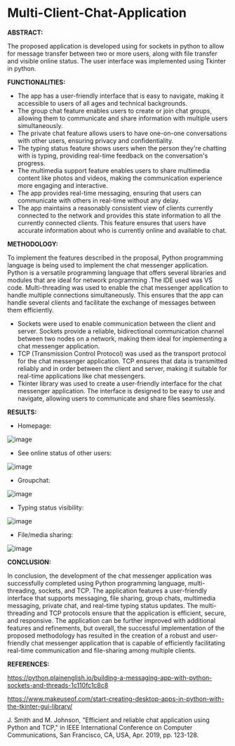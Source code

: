 # Multi-Client-Chat-Application

**ABSTRACT:**

The proposed application is developed using for sockets in python to allow for message transfer between two or more users, along with file transfer and visible online status. The user interface was implemented using Tkinter in python.

**FUNCTIONALITIES:**
- The app has a user-friendly interface that is easy to navigate, making it accessible to users of all ages and technical backgrounds.
- The group chat feature enables users to create or join chat groups, allowing them to communicate and share information with multiple users simultaneously.
- The private chat feature allows users to have one-on-one conversations with other users, ensuring privacy and confidentiality.
- The typing status feature shows users when the person they're chatting with is typing, providing real-time feedback on the conversation's progress.
- The multimedia support feature enables users to share multimedia content like photos and videos, making the communication experience more engaging and interactive.
- The app provides real-time messaging, ensuring that users can communicate with others in real-time without any delay.
- The app maintains a reasonably consistent view of clients currently connected to the network and provides this state information to all the currently connected clients. This feature ensures that users have accurate 
  information about who is currently online and available to chat.


**METHODOLOGY:**

To implement the features described in the proposal, Python programming language is being used to implement the chat messenger application. Python is a versatile programming language that offers several libraries and modules that are ideal for network programming .The IDE used was VS code.
Multi-threading was used to enable the chat messenger application to handle multiple connections simultaneously. This ensures that the app can handle several clients and facilitate the exchange of messages between them efficiently.

- Sockets were used to enable communication between the client and server. Sockets provide a reliable, bidirectional communication channel between two nodes on a network, making them ideal for implementing a chat messenger application.
- TCP (Transmission Control Protocol) was used as the transport protocol for the chat messenger application. TCP ensures that data is transmitted reliably and in order between the client and server, making it suitable for real-time applications like chat messengers.
- Tkinter library was used to create a user-friendly interface for the chat messenger application. The interface is designed to be easy to use and navigate, allowing users to communicate and share files seamlessly.

**RESULTS:**

- Homepage:

![image](https://github.com/mfahad960/Multi-Client-Chat-Application/assets/133112083/be34586a-f0ed-41db-aee3-c243bc865f46)


- See online status of other users:
  
![image](https://github.com/mfahad960/Multi-Client-Chat-Application/assets/133112083/4baf11e6-785c-4b42-9d3c-84510886c9e5)


- Groupchat:

![image](https://github.com/mfahad960/Multi-Client-Chat-Application/assets/133112083/40c3fa1a-3dfc-4cbc-949a-f1e59fceb70d)


- Typing status visibility:

![image](https://github.com/mfahad960/Multi-Client-Chat-Application/assets/133112083/667f28e2-8811-458a-a872-6ff2effc34ff)


- File/media sharing:

![image](https://github.com/mfahad960/Multi-Client-Chat-Application/assets/133112083/89cb2ae7-264c-474a-affa-2fa5c14c427b)


**CONCLUSION:**

In conclusion, the development of the chat messenger application was successfully completed using Python programming language, multi-threading, sockets, and TCP. The application features a user-friendly interface that supports messaging, file sharing, group chats, multimedia messaging, private chat, and real-time typing status updates. The multi-threading and TCP protocols ensure that the application is efficient, secure, and responsive. The application can be further improved with additional features and refinements, but overall, the successful implementation of the proposed methodology has resulted in the creation of a robust and user-friendly chat messenger application that is capable of efficiently facilitating real-time communication and file-sharing among multiple clients.

**REFERENCES:**

https://python.plainenglish.io/building-a-messaging-app-with-python-sockets-and-threads-1c110fc1c8c8

https://www.makeuseof.com/start-creating-desktop-apps-in-python-with-the-tkinter-gui-library/

J. Smith and M. Johnson, "Efficient and reliable chat application using Python and TCP," in IEEE International Conference on Computer Communications, San Francisco, CA, USA, Apr. 2019, pp. 123-128. 
